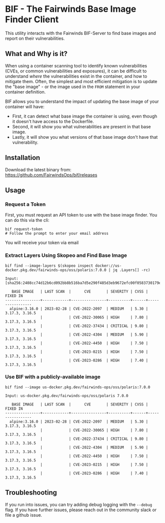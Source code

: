 # BIF - The Fairwinds Base Image Finder Client

This utility interacts with the Fairwinds BIF-Server to find base images and report on their vulnerabilities.

## What and Why is it?

When using a container scanning tool to identify known vulnerabilities (CVEs, or common vulnerabilities and exposures), it can be difficult to understand _where_ the vulnerabilities exist in the container, and how to mitigate them. Often, the simplest and most efficient mitigation is to update the "base image" - or the image used in the `FROM` statement in your container definition.

BIF allows you to understand the impact of updating the base image of your container will have:
  * First, it can detect what base image the container is using, even though it doesn't have access to the Dockerfile.
  * Second, it will show you what vulnerabilities are present in that base image.
  * Lastly, it will show you what versions of that base image don't have that vulnerability.

## Installation

Download the latest binary from: https://github.com/FairwindsOps/bif/releases

## Usage

### Request a Token

First, you must request an API token to use with the base image finder. You can do this via the cli:

```
bif request-token
# Follow the prompt to enter your email address
```

You will receive your token via email

### Extract Layers Using Skopeo and Find Base Image

```
bif find --image-layers $(skopeo inspect docker://us-docker.pkg.dev/fairwinds-ops/oss/polaris:7.0.0 | jq .Layers[] -rc)

Input:  [sha256:2408cc74d12b6cd092bb8b516ba7d5e290f485d3eb9672efc00f0583730179e8]

   BASE IMAGE   | LAST SCAN  |      CVE       | SEVERITY | CVSS |    FIXED IN
----------------+------------+----------------+----------+------+-----------------
  alpine:3.16.0 | 2023-02-28 | CVE-2022-2097  | MEDIUM   | 5.30 | 3.17.3, 3.16.5
                |            | CVE-2022-30065 | HIGH     | 7.80 | 3.17.3, 3.16.5
                |            | CVE-2022-37434 | CRITICAL | 9.80 | 3.17.3, 3.16.5
                |            | CVE-2022-4304  | MEDIUM   | 5.90 | 3.17.3, 3.16.5
                |            | CVE-2022-4450  | HIGH     | 7.50 | 3.17.3, 3.16.5
                |            | CVE-2023-0215  | HIGH     | 7.50 | 3.17.3, 3.16.5
                |            | CVE-2023-0286  | HIGH     | 7.40 | 3.17.3, 3.16.5
```

### Use BIF with a publicly-available image
```
bif find --image us-docker.pkg.dev/fairwinds-ops/oss/polaris:7.0.0

Input: us-docker.pkg.dev/fairwinds-ops/oss/polaris 7.0.0

   BASE IMAGE   | LAST SCAN  |      CVE       | SEVERITY | CVSS |    FIXED IN
----------------+------------+----------------+----------+------+-----------------
  alpine:3.16.0 | 2023-02-28 | CVE-2022-2097  | MEDIUM   | 5.30 | 3.17.3, 3.16.5
                |            | CVE-2022-30065 | HIGH     | 7.80 | 3.17.3, 3.16.5
                |            | CVE-2022-37434 | CRITICAL | 9.80 | 3.17.3, 3.16.5
                |            | CVE-2022-4304  | MEDIUM   | 5.90 | 3.17.3, 3.16.5
                |            | CVE-2022-4450  | HIGH     | 7.50 | 3.17.3, 3.16.5
                |            | CVE-2023-0215  | HIGH     | 7.50 | 3.17.3, 3.16.5
                |            | CVE-2023-0286  | HIGH     | 7.40 | 3.17.3, 3.16.5
```

## Troubleshooting

If you run into issues, you can try adding debug logging with the `--debug` flag. If you have further issues, please reach out in the community slack or file a github issue.
